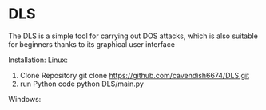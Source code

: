 # DLS
The DLS is a simple tool for carrying out DOS attacks, which is also suitable for beginners thanks to its graphical user interface

Installation:
Linux:
1. Clone Repository
  git clone https://github.com/cavendish6674/DLS.git
2. run Python code
  python DLS/main.py

Windows:
